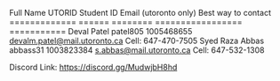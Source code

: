 Full Name UTORID Student ID Email (utoronto only) Best way to contact
============= ====== ======== ================= ===========
Deval Patel patel805 1005468655 devalm.patel@mail.utoronto.ca Cell: 647-470-7505
Syed Raza Abbas abbass31 1003823384 s.abbas@mail.utoronto.ca Cell: 647-532-1308

Discord Link:
https://discord.gg/MudwjbH8hd
